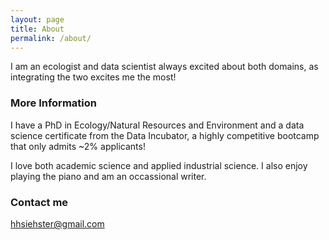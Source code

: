 ```yaml
---
layout: page
title: About
permalink: /about/
---
```


I am an ecologist and data scientist always excited about both domains, as integrating the two excites me the most! 

### More Information

I have a PhD in Ecology/Natural Resources and Environment and a data science certificate from the Data Incubator, a highly competitive bootcamp that only admits ~2% applicants! 

I love both academic science and applied industrial science. I also enjoy playing the piano and am an occassional writer. 

### Contact me

[hhsiehster@gmail.com](mailto:email@domain.com)
